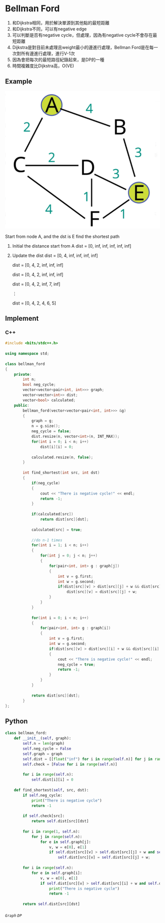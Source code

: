 # Bellman Ford
1. 和Dijkstra相同，用於解決單源到其他點的最短距離
2. 和Dijkstra不同，可以有negative edge
3. 可以判斷是否有negative cycle，但處理，因為有negative cycle不會存在最短距離
4. Dijkstra是對目前未處理且weight最小的邊進行處理，Bellman Ford是在每一次對所有邊進行處理，進行V-1次
5. 因為會把每次的最短路徑紀錄起來，是DP的一種
6. 時間複雜度比Dijkstra高，O(VE)

## Example
![graph](graph.png)

Start from node A, and the dst is E find the shortest path

1. Initial the distance start from A
   dist = [0, inf, inf, inf, inf, inf]

2. Update the dist
   dist = [0, 4, inf, inf, inf, inf]
   
   dist = [0, 4, 2, inf, inf, inf]
   
   dist = [0, 4, 2, inf, inf, inf]
   
   dist = [0, 4, 2, inf, 7, inf]
   
   $\vdots$
   
   dist = [0, 4, 2, 4, 6, 5]

## Implement
### C++
```cpp
#include <bits/stdc++.h>

using namespace std;

class bellman_ford
{
	private:
		int n;
		bool neg_cycle;
		vector<vector<pair<int, int>>> graph;
		vector<vector<int>> dist;
		vector<bool> calculated;
	public:
		bellman_ford(vector<vector<pair<int, int>>> &g)
		{
			graph = g;
			n = g.size();
			neg_cycle = false;
			dist.resize(n, vector<int>(n, INT_MAX));
			for(int i = 0; i < n; i++)
				dist[i][i] = 0;

			calculated.resize(n, false);
		}

		int find_shortest(int src, int dst)
		{
			if(neg_cycle)
			{
				cout << "There is negative cycle!" << endl;
				return -1;
			}

			if(calculated[src])
				return dist[src][dst];

			calculated[src] = true;

			//do n-1 times
			for(int i = 1; i < n; i++)
			{
				for(int j = 0; j < n; j++)
				{
					for(pair<int, int> g : graph[j])
					{
						int v = g.first;
						int w = g.second;
						if(dist[src][v] > dist[src][j] + w && dist[src][j] != INT_MAX)
							dist[src][v] = dist[src][j] + w;
					}
				}
			}

			for(int i = 0; i < n; i++)
			{
				for(pair<int, int> g : graph[i])
				{
					int v = g.first;
					int w = g.second;
					if(dist[src][v] > dist[src][i] + w && dist[src][i] != INT_MAX)
					{
						cout << "There is negative cycle!" << endl;
						neg_cycle = true;
						return -1;
					}
				}
			}

			return dist[src][dst];
		}
};
```

## Python
```python
class bellman_ford:
    def __init__(self, graph):
        self.n = len(graph)
        self.neg_cycle = False
        self.graph = graph
        self.dist = [[float("inf") for i in range(self.n)] for j in range(self.n)]
        self.check = [False for i in range(self.n)]

        for i in range(self.n):
            self.dist[i][i] = 0

    def find_shortest(self, src, dst):
        if self.neg_cycle:
            print("There is negative cycle")
            return -1

        if self.check[src]:
            return self.dist[src][dst]

        for i in range(1, self.n):
            for j in range(self.n):
                for e in self.graph[j]:
                    v, w = e[0], e[1]
                    if self.dist[src][v] > self.dist[src][j] + w and self.dist[src][j] != float("inf"):
                        self.dist[src][v] = self.dist[src][j] + w;

        for i in range(self.n):
            for e in self.graph[i]:
                v, w = e[0], e[1]
                if self.dist[src][v] > self.dist[src][i] + w and self.dist[src][i] != float("inf"):
                    print("There is negative cycle")
                    return -1

        return self.dist[src][dst]
```

###### `Graph` `DP`
